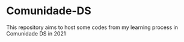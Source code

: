 # Comunidade-DS
This repository aims to host some codes from my learning process in Comunidade DS in 2021

